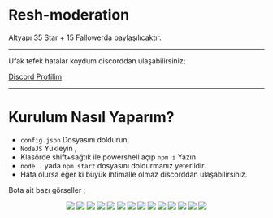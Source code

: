 # Resh-moderation
Altyapı 35 Star + 15 Fallowerda paylaşılıcaktır. 
<hr>
Ufak tefek hatalar koydum discorddan ulaşabilirsiniz;

<a href="https://discord.com/users/963016078441734235" title="Discord Profilim">Discord Profilim</a> 
<hr>

# Kurulum Nasıl Yaparım?
- `config.json` Dosyasını doldurun,
- `NodeJS` Yükleyin ,
- Klasörde shift+sağtık ile powershell açıp `npm i` Yazın 
- `node .` yada `npm start` dosyasını doldurmanız yeterlidir. 
- Hata olursa eğer ki büyük ihtimalle olmaz discorddan ulaşabilirsiniz.  

Bota ait bazı görseller ; 

<center> 
<img src = "https://cdn.discordapp.com/attachments/963024825851473930/983875468073775134/resh1.png">
<img src = "https://cdn.discordapp.com/attachments/963024825851473930/983875468275122196/resh2.png">
<img src = "https://cdn.discordapp.com/attachments/963024825851473930/983875468509986886/resh3.png">
<img src = "https://cdn.discordapp.com/attachments/963024825851473930/983875468749054012/resh4.png">
<img src = "https://cdn.discordapp.com/attachments/963024825851473930/983875468958765106/resh5.png">
<img src = "https://cdn.discordapp.com/attachments/963024825851473930/983875469172699156/resh6.png">
<img src = "https://cdn.discordapp.com/attachments/963024825851473930/983875469365624882/resh7.png">
<img src = "https://cdn.discordapp.com/attachments/963024825851473930/983876063400722503/resh8.png">
<img src = "https://cdn.discordapp.com/attachments/963024825851473930/983876063618813962/resh9.png">
<img src = "https://cdn.discordapp.com/attachments/963024825851473930/983876063857877042/resh10.png">
<img src = "https://cdn.discordapp.com/attachments/963024825851473930/983876064067584020/resh11.png">
<img src = "https://cdn.discordapp.com/attachments/963024825851473930/983876064323440660/resh12.png">
<img src = "https://cdn.discordapp.com/attachments/963024825851473930/983876064654811176/resh13.png">
<img src = "https://cdn.discordapp.com/attachments/963024825851473930/983876064927416370/resh14.png">
</center>
